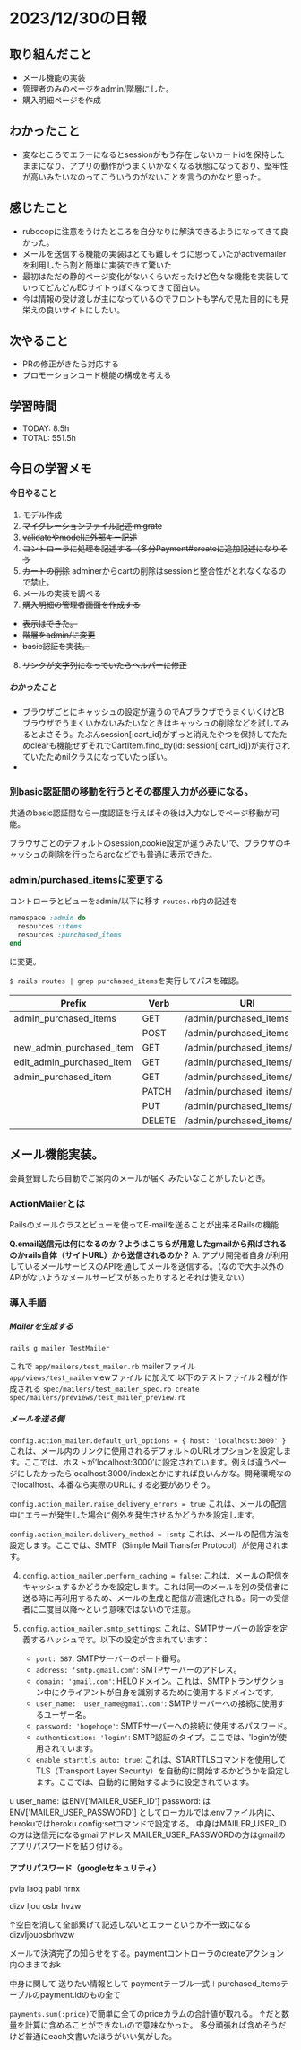 # 2023/12/30の日報


## 取り組んだこと
- メール機能の実装
- 管理者のみのページをadmin/階層にした。
- 購入明細ページを作成

## わかったこと
- 変なところでエラーになるとsessionがもう存在しないカートidを保持したままになり、アプリの動作がうまくいかなくなる状態になっており、堅牢性が高いみたいなのってこういうのがないことを言うのかなと思った。


## 感じたこと
- rubocopに注意をうけたところを自分なりに解決できるようになってきて良かった。
- メールを送信する機能の実装はとても難しそうに思っていたがactivemailerを利用したら割と簡単に実装できて驚いた
- 最初はただの静的ページ変化がないくらいだったけど色々な機能を実装していってどんどんECサイトっぽくなってきて面白い。
- 今は情報の受け渡しが主になっているのでフロントも学んで見た目的にも見栄えの良いサイトにしたい。


## 次やること
- PRの修正がきたら対応する
- プロモーションコード機能の構成を考える


## 学習時間
- TODAY: 8.5h
- TOTAL: 551.5h


## 今日の学習メモ
#### 今日やること

1. ~~モデル作成~~
2. ~~マイグレーションファイル記述 migrate~~
3. ~~validateやmodelに外部キー記述~~
4. ~~コントローラに処理を記述する（多分Payment#createに追加記述になりそう~~
5. ~~カートの削除~~ adminerからcartの削除はsessionと整合性がとれなくなるので禁止。
6. ~~メールの実装を調べる~~
7. ~~購入明細の管理者画面を作成する~~
  - ~~表示はできた。~~
  - ~~階層をadmin/に変更~~
  - ~~basic認証を実装。~~
8. ~~リンクが文字列になっていたらヘルパーに修正~~

##### わかったこと
- ブラウザごとにキャッシュの設定が違うのでAブラウザでうまくいくけどBブラウザでうまくいかないみたいなときはキャッシュの削除などを試してみるとよさそう。たぶんsession[:cart_id]がずっと消えたやつを保持してたためclearも機能せずそれでCartItem.find_by(id: session[:cart_id])が実行されていたためnilクラスになっていたっぽい。
- 


### 別basic認証間の移動を行うとその都度入力が必要になる。

共通のbasic認証間なら一度認証を行えばその後は入力なしでページ移動が可能。

ブラウザごとのデフォルトのsession,cookie設定が違うみたいで、ブラウザのキャッシュの削除を行ったらarcなどでも普通に表示できた。


### admin/purchased_itemsに変更する

コントローラとビューをadmin/以下に移す
``routes.rb``内の記述を
```ruby
namespace :admin do
  resources :items
  resources :purchased_items
end
```
に変更。

``$ rails routes | grep purchased_items``を実行してパスを確認。

| Prefix | Verb | URI | Controller#Action |
| ---- | ---- | ---- | ---- |
| admin_purchased_items | GET | /admin/purchased_items | admin/purchased_items#index |
|  | POST | /admin/purchased_items | admin/purchased_items#create |
| new_admin_purchased_item<br> | GET | /admin/purchased_items/new | admin/purchased_items#new |
| edit_admin_purchased_item<br> | GET | /admin/purchased_items/:id | admin/purchased_items#edit |
| admin_purchased_item<br> | GET | /admin/purchased_items/:id<br> | admin/purchased_items#show |
|  | PATCH | /admin/purchased_items/:id<br> | admin/purchased_items#update |
|  | PUT | /admin/purchased_items/:id<br> | admin/purchased_items#update |
|  | DELETE | /admin/purchased_items/:id<br> | admin/purchased_items#destroy |



## メール機能実装。
会員登録したら自動でご案内のメールが届く
みたいなことがしたいとき。

### ActionMailerとは
Railsのメールクラスとビューを使ってE-mailを送ることが出来るRailsの機能

**Q.email送信元は何になるのか？ようはこちらが用意したgmailから飛ばされるのかrails自体（サイトURL）から送信されるのか？**
A. アプリ開発者自身が利用しているメールサービスのAPIを通してメールを送信する。（なので大手以外のAPIがないようなメールサービスがあったりするとそれは使えない）


### 導入手順
##### Mailerを生成する
```
rails g mailer TestMailer
```

これで
``app/mailers/test_mailer.rb`` mailerファイル
``app/views/test_mailer``viewファイル
に加えて
以下のテストファイル２種が作成される
``spec/mailers/test_mailer_spec.rb create`` ``spec/mailers/previews/test_mailer_preview.rb``

##### メールを送る側

`config.action_mailer.default_url_options = { host: 'localhost:3000' }`
これは、メール内のリンクに使用されるデフォルトのURLオプションを設定します。ここでは、ホストが’localhost:3000’に設定されています。例えば違うページにしたかったらlocalhost:3000/indexとかにすれば良いんかな。開発環境なのでlocalhost、本番なら実際のURLにする必要がありそう。
    
`config.action_mailer.raise_delivery_errors = true`
これは、メールの配信中にエラーが発生した場合に例外を発生させるかどうかを設定します。
    
`config.action_mailer.delivery_method = :smtp`
これは、メールの配信方法を設定します。ここでは、SMTP（Simple Mail Transfer Protocol）が使用されます。
    
4. `config.action_mailer.perform_caching = false`: これは、メールの配信をキャッシュするかどうかを設定します。これは同一のメールを別の受信者に送る時に再利用するため、メールの生成と配信が高速化される。同一の受信者に二度目以降〜という意味ではないので注意。
    
5. `config.action_mailer.smtp_settings`: これは、SMTPサーバーの設定を定義するハッシュです。以下の設定が含まれています：
    
    - `port: 587`: SMTPサーバーのポート番号。
    - `address: 'smtp.gmail.com'`: SMTPサーバーのアドレス。
    - `domain: 'gmail.com'`: HELOドメイン。これは、SMTPトランザクション中にクライアントが自身を識別するために使用するドメインです。
    - `user_name: 'user_name@gmail.com'`: SMTPサーバーへの接続に使用するユーザー名。
    - `password: 'hogehoge'`: SMTPサーバーへの接続に使用するパスワード。
    - `authentication: 'login'`: SMTP認証のタイプ。ここでは、'login’が使用されています。
    - `enable_starttls_auto: true`: これは、STARTTLSコマンドを使用してTLS（Transport Layer Security）を自動的に開始するかどうかを設定します。ここでは、自動的に開始するように設定されています。

u
user_name: はENV['MAILER_USER_ID']
password: はENV['MAILER_USER_PASSWORD']
としてローカルでは.envファイル内に、herokuではheroku config:setコマンドで設定する。
中身はMAIILER_USER_IDの方は送信元になるgmailアドレス
MAILER_USER_PASSWORDの方はgmailのアプリパスワードを貼り付ける。

#### アプリパスワード（googleセキュリティ）
pvia laoq pabl nrnx

dizv ljou osbr hvzw

↑空白を消して全部繋げて記述しないとエラーというか不一致になる
dizvljouosbrhvzw



メールで決済完了の知らせをする。paymentコントローラのcreateアクション内のままでおk

中身に関して
送りたい情報として
paymentテーブル一式＋purchased_itemsテーブルのpayment.idのもの全て

``payments.sum(:price)``で簡単に全てのpriceカラムの合計値が取れる。
↑だと数量を計算に含めることができないので意味なかった。
多分頑張れば含めそうだけど普通にeach文書いたほうがいい気がした。


